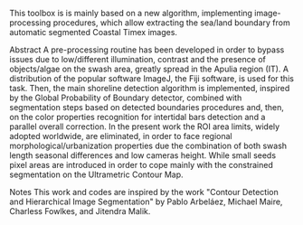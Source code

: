 This toolbox is is mainly based on a new algorithm, implementing image-processing procedures, which allow extracting the sea/land boundary from automatic segmented Coastal Timex images.

Abstract
A pre-processing routine has been developed in order to bypass issues due to low/different illumination, contrast and the presence of objects/algae on the swash area, greatly spread in the Apulia region (IT). A distribution of the popular software ImageJ, the Fiji software, is used for this task. Then, the main shoreline detection algorithm is implemented, inspired by the Global Probability of Boundary detector, combined with segmentation steps based on detected boundaries procedures and, then, on the color properties recognition for intertidal bars detection and a parallel overall correction. In the present work the ROI area limits, widely adopted worldwide, are eliminated, in order to face regional morphological/urbanization properties due the combination of both swash length seasonal differences and low cameras height. While small seeds pixel areas are introduced in order to cope mainly with the constrained segmentation on the Ultrametric Contour Map.

Notes
This work and codes are inspired by the work "Contour Detection and Hierarchical Image Segmentation" by Pablo Arbeláez, Michael Maire, Charless Fowlkes, and Jitendra Malik.


